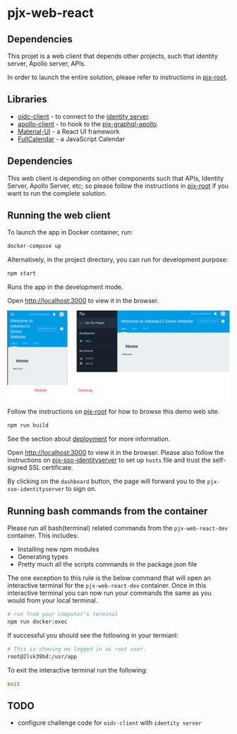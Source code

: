 # pjx-web-react

## Dependencies

This projet is a web client that depends other projects, such that identity server, Apollo server, APIs.  

In order to launch the entire solution, please refer to instructions in [pjx-root](https://github.com/mikelau13/pjx-root#running-a-solution).


## Libraries 

- [oidc-client](https://github.com/IdentityModel/oidc-client-js/wiki) - to connect to the [identity server](https://github.com/mikelau13/pjx-sso-identityserver).
- [apollo-client](https://www.apollographql.com/docs/react/) - to hook to the [pjx-graphql-apollo](https://github.com/mikelau13/pjx-graphql-apollo).
- [Material-UI](https://material-ui.com/) - a React UI framework
- [FullCalendar](https://fullcalendar.io/) - a JavaScript Calendar


## Dependencies

This web client is depending on other components such that APIs, Identity Server, Apollo Server, etc; so please follow the instructions in [pjx-root](https://github.com/mikelau13/pjx-root) if you want to run the complete solution.


## Running the web client

To launch the app in Docker container, run:

```bash
docker-compose up 
```

Alternatively, in the project directory, you can run for development purpose:

```bash
npm start
```

Runs the app in the development mode.<br />

Open [http://localhost:3000](http://localhost:3000) to view it in the browser.

![pjx web react](/images/mobile_desktop.png)

Follow the instructions on [pjx-root](https://github.com/mikelau13/pjx-root#using-the-web-app) for how to browse this demo web site.


```bash
npm run build
```

See the section about [deployment](https://facebook.github.io/create-react-app/docs/deployment) for more information.

Open [http://localhost:3000](http://localhost:3000) to view it in the browser.  Please also follow the instructions on [pjx-sso-identityserver](https://github.com/mikelau13/pjx-sso-identityserver) to set up `hosts` file and trust the self-signed SSL certificate.

By clicking on the `dashboard` button, the page will forward you to the `pjx-sso-identityserver` to sign on.



## Running bash commands from the container

Please run all bash(terminal) related commands from the `pjx-web-react-dev` container. This includes:

- Installing new npm modules
- Generating types
- Pretty much all the scripts commands in the package.json file

The one exception to this rule is the below command that will open an interactive terminal for the `pjx-web-react-dev` container. Once in this interactive terminal you can now run your commands the same as you would from your local terminal.

```bash
# run from your computer's terminal
npm run docker:exec
```

If successful you should see the following in your termianl:

```bash
# This is showing me logged in as root user.
root@2lsk39bd:/usr/app
```

To exit the interactive terminal run the following:

```bash
exit
```

## TODO 

- configure challenge code for `oidc-client` with `identity server`

